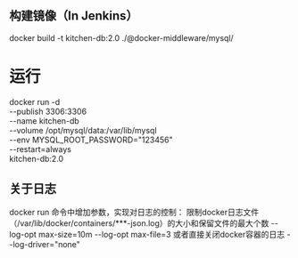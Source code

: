 ## 构建镜像（In Jenkins）
docker build -t kitchen-db:2.0 ./@docker-middleware/mysql/

# 运行
docker run -d \
    --publish 3306:3306 \
    --name kitchen-db \
    --volume /opt/mysql/data:/var/lib/mysql \
    --env MYSQL_ROOT_PASSWORD="123456" \
    --restart=always \
kitchen-db:2.0

## 关于日志
docker run 命令中增加参数，实现对日志的控制：
限制docker日志文件（/var/lib/docker/containers/***-json.log）的大小和保留文件的最大个数
--log-opt max-size=10m
--log-opt max-file=3
或者直接关闭docker容器的日志
--log-driver="none"